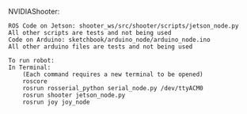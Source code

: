 NVIDIAShooter:

	ROS Code on Jetson: shooter_ws/src/shooter/scripts/jetson_node.py
	All other scripts are tests and not being used
	Code on Arduino: sketchbook/arduino_node/arduino_node.ino
	All other arduino files are tests and not being used

	To run robot: 
	In Terminal:
		(Each command requires a new terminal to be opened)
		roscore
		rosrun rosserial_python serial_node.py /dev/ttyACM0
		rosrun shooter jetson_node.py
		rosrun joy joy_node
	
